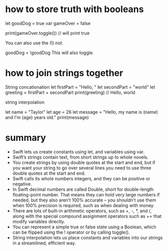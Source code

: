 # how to store truth with booleans
let goodDog = true
var gameOver = false

print(gameOver.toggle()) // will print true

You can also use the (!) not.

goodDog = !goodDog
This will also toggle.

# how to join strings together
String concationation
let firstPart = "Hello, "
let secondPart = "world"
let greeting = firstPart + secondPart
print(greeting) // Hello, world

string interpolation

let name = "Taylor"
let age = 26
let message = "Hello, my name is \(name) and I'm \(age) years old."
print(message)

# summary
- Swift lets us create constants using let, and variables using var.
- Swift’s strings contain text, from short strings up to whole novels.
- You create strings by using double quotes at the start and end, but if you want your string to go over several lines you need to use three double quotes at the start and end.
- Swift calls its whole numbers integers, and they can be positive or negative.
- In Swift decimal numbers are called Double, short for double-length floating-point number. That means they can hold very large numbers if needed, but they also aren’t 100% accurate – you shouldn’t use them when 100% precision is required, such as when dealing with money.
- There are lots of built-in arithmetic operators, such as +, -, *, and /, along with the special compound assignment operators such as += that modify variables directly.
- You can represent a simple true or false state using a Boolean, which can be flipped using the ! operator or by calling toggle().
- String interpolation lets us place constants and variables into our strings in a streamlined, efficient way.

